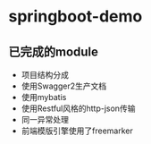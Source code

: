 # springboot-demo


## 已完成的module
* 项目结构分成
* 使用Swagger2生产文档
* 使用mybatis
* 使用Restful风格的http-json传输
* 同一异常处理
* 前端模版引擎使用了freemarker


